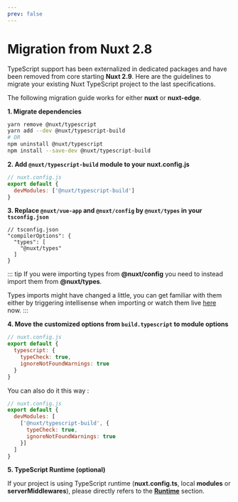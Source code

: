```yaml
---
prev: false
---
```


# Migration from Nuxt 2.8

TypeScript support has been externalized in dedicated packages and have been removed from core starting **Nuxt 2.9**. Here are the guidelines to migrate your existing Nuxt TypeScript project to the last specifications.

The following migration guide works for either **nuxt** or **nuxt-edge**.


**1. Migrate dependencies**

```sh
yarn remove @nuxt/typescript
yarn add --dev @nuxt/typescript-build
# OR
npm uninstall @nuxt/typescript
npm install --save-dev @nuxt/typescript-build
```

**2. Add `@nuxt/typescript-build` module to your nuxt.config.js**

```js
// nuxt.config.js
export default {
  devModules: ['@nuxt/typescript-build']
}
```

**3. Replace `@nuxt/vue-app` and `@nuxt/config` by `@nuxt/types` in your `tsconfig.json`**

```json{4}
// tsconfig.json
"compilerOptions": {
  "types": [
    "@nuxt/types"
  ]
}
```

::: tip
If you were importing types from **@nuxt/config** you need to instead import them from **@nuxt/types**.

Types imports might have changed a little, you can get familiar with them either by triggering intellisense when importing or watch them live [here](https://github.com/nuxt/typescript/tree/master/packages/types) now.
:::

**4. Move the customized options from `build.typescript` to module options**

```js
// nuxt.config.js
export default {
  typescript: {
    typeCheck: true,
    ignoreNotFoundWarnings: true
  }
}
```

You can also do it this way :

```js
// nuxt.config.js
export default {
  devModules: [
    ['@nuxt/typescript-build', {
      typeCheck: true,
      ignoreNotFoundWarnings: true
    }]
  ]
}
```

**5. TypeScript Runtime (optional)**

If your project is using TypeScript runtime (**nuxt.config.ts**, local **modules** or **serverMiddlewares**), please directly refers to the [**Runtime**](./guide/runtime) section.

